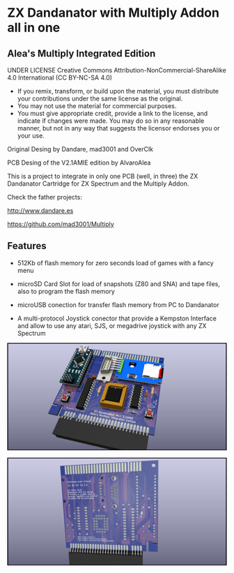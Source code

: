 # ZX Dandanator with Multiply Addon all in one
## Alea's Multiply Integrated Edition

UNDER LICENSE Creative Commons Attribution-NonCommercial-ShareAlike 4.0 International (CC BY-NC-SA 4.0)
- If you remix, transform, or build upon the material, you must distribute your contributions under the same license as the original.
- You may not use the material for commercial purposes.
- You must give appropriate credit, provide a link to the license, and indicate if changes were made. You may do so in any reasonable manner, but not in any way that suggests the licensor endorses you or your use.

Original Desing by Dandare, mad3001 and OverClk

PCB Desing of the V2.1AMIE edition by AlvaroAlea

This is a project to integrate in only one PCB (well, in three) the ZX Dandanator Cartridge for ZX Spectrum and the Multiply Addon.

Check the father projects:

http://www.dandare.es

https://github.com/mad3001/Multiply

## Features

* 512Kb of flash memory for zero seconds load of games with a fancy menu

* microSD Card Slot for load of snapshots (Z80 and SNA) and tape files, also to program the flash memory

* microUSB conection for transfer flash memory from PC to Dandanator

* A multi-protocol Joystick conector that provide a Kempston Interface and allow to use any atari, SJS, or megadrive joystick with any ZX Spectrum

![My image](ZXDandanatorAMIE_front.jpg)

![My image](ZXDandanatorAMIE_back.jpg)
